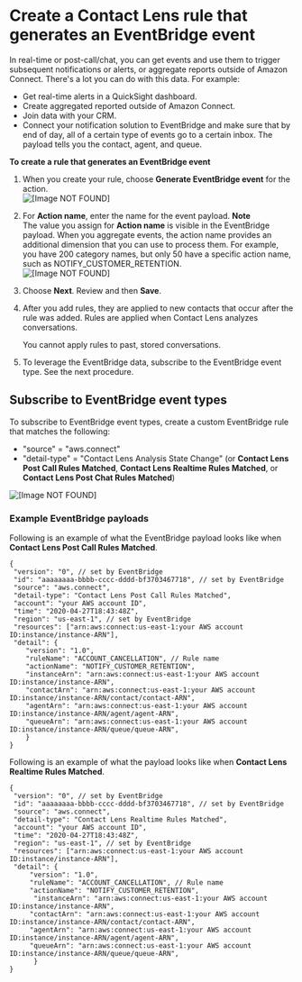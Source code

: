 # Create a Contact Lens rule that generates an EventBridge event<a name="contact-lens-rules-eventbridge-event"></a>

In real\-time or post\-call/chat, you can get events and use them to trigger subsequent notifications or alerts, or aggregate reports outside of Amazon Connect\. There's a lot you can do with this data\. For example: 
+ Get real\-time alerts in a QuickSight dashboard\.
+ Create aggregated reported outside of Amazon Connect\.
+ Join data with your CRM\.
+ Connect your notification solution to EventBridge and make sure that by end of day, all of a certain type of events go to a certain inbox\. The payload tells you the contact, agent, and queue\. 

**To create a rule that generates an EventBridge event**

1. When you create your rule, choose **Generate EventBridge event** for the action\.  
![\[Image NOT FOUND\]](http://docs.aws.amazon.com/connect/latest/adminguide/images/contact-lens-rules-events-example1.png)

1. For **Action name**, enter the name for the event payload\.
**Note**  
The value you assign for **Action name** is visible in the EventBridge payload\. When you aggregate events, the action name provides an additional dimension that you can use to process them\. For example, you have 200 category names, but only 50 have a specific action name, such as NOTIFY\_CUSTOMER\_RETENTION\.  
![\[Image NOT FOUND\]](http://docs.aws.amazon.com/connect/latest/adminguide/images/contact-lens-rules-add-eb-action.png)

1. Choose **Next**\. Review and then **Save**\.

1. After you add rules, they are applied to new contacts that occur after the rule was added\. Rules are applied when Contact Lens analyzes conversations\.

   You cannot apply rules to past, stored conversations\. 

1. To leverage the EventBridge data, subscribe to the EventBridge event type\. See the next procedure\.

## Subscribe to EventBridge event types<a name="subscribe-eb-eventtype"></a>

To subscribe to EventBridge event types, create a custom EventBridge rule that matches the following:
+ "source" = "aws\.connect"
+ "detail\-type" = "Contact Lens Analysis State Change" \(or **Contact Lens Post Call Rules Matched**, **Contact Lens Realtime Rules Matched**, or **Contact Lens Post Chat Rules Matched**\)

![\[Image NOT FOUND\]](http://docs.aws.amazon.com/connect/latest/adminguide/images/contact-lens-eb-rules-events.png)

### Example EventBridge payloads<a name="eb-payload"></a>

Following is an example of what the EventBridge payload looks like when **Contact Lens Post Call Rules Matched**\. 

```
{
 "version": "0", // set by EventBridge
 "id": "aaaaaaaa-bbbb-cccc-dddd-bf3703467718", // set by EventBridge
 "source": "aws.connect",
 "detail-type": "Contact Lens Post Call Rules Matched", 
 "account": "your AWS account ID",
 "time": "2020-04-27T18:43:48Z",
 "region": "us-east-1", // set by EventBridge
 "resources": ["arn:aws:connect:us-east-1:your AWS account ID:instance/instance-ARN"],
 "detail": {
    "version": "1.0",
    "ruleName": "ACCOUNT_CANCELLATION", // Rule name
    "actionName": "NOTIFY_CUSTOMER_RETENTION",  
    "instanceArn": "arn:aws:connect:us-east-1:your AWS account ID:instance/instance-ARN",
    "contactArn": "arn:aws:connect:us-east-1:your AWS account ID:instance/instance-ARN/contact/contact-ARN",
    "agentArn": "arn:aws:connect:us-east-1:your AWS account ID:instance/instance-ARN/agent/agent-ARN",
    "queueArn": "arn:aws:connect:us-east-1:your AWS account ID:instance/instance-ARN/queue/queue-ARN",
    }
}
```

Following is an example of what the payload looks like when **Contact Lens Realtime Rules Matched**\. 

```
{
 "version": "0", // set by EventBridge
 "id": "aaaaaaaa-bbbb-cccc-dddd-bf3703467718", // set by EventBridge
 "source": "aws.connect",
 "detail-type": "Contact Lens Realtime Rules Matched", 
 "account": "your AWS account ID",
 "time": "2020-04-27T18:43:48Z",
 "region": "us-east-1", // set by EventBridge
 "resources": ["arn:aws:connect:us-east-1:your AWS account ID:instance/instance-ARN"],
 "detail": {
     "version": "1.0",
     "ruleName": "ACCOUNT_CANCELLATION", // Rule name
     "actionName": "NOTIFY_CUSTOMER_RETENTION",
      "instanceArn": "arn:aws:connect:us-east-1:your AWS account ID:instance/instance-ARN",
     "contactArn": "arn:aws:connect:us-east-1:your AWS account ID:instance/instance-ARN/contact/contact-ARN",
     "agentArn": "arn:aws:connect:us-east-1:your AWS account ID:instance/instance-ARN/agent/agent-ARN",
     "queueArn": "arn:aws:connect:us-east-1:your AWS account ID:instance/instance-ARN/queue/queue-ARN",
      }
}
```
